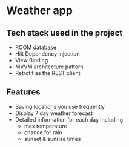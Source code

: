 # Weather app

## Tech stack used in the project
- ROOM database
- Hilt Dependency Injection
- View Binding
- MVVM architecture pattern
- Retrofit as the REST client

## Features
- Saving locations you use frequently
- Display 7 day weather forecast
- Detailed information for each day including
    - max temperature
    - chance for rain
    - sunset & sunrise times